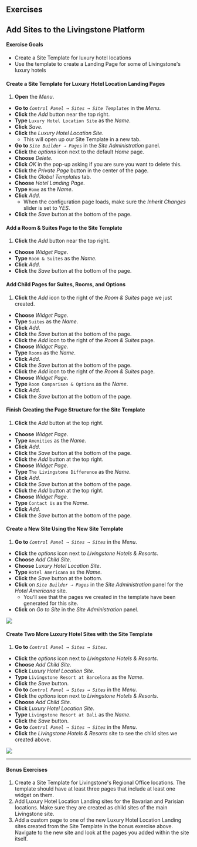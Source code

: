 <h2 class="exercise">Exercises</h2>

## Add Sites to the Livingstone Platform

<div class="ahead">
<h4>Exercise Goals</h4>
	<ul>
		<li>Create a Site Template for luxury hotel locations</li>
	    <li>Use the template to create a Landing Page for some of Livingstone's luxury hotels</li>
	</ul>
</div>

#### Create a Site Template for Luxury Hotel Location Landing Pages
1. **Open** the _Menu_.
* **Go to** _`Control Panel → Sites → Site Templates`_ in the _Menu_. 
* **Click** the _Add_ button near the top right.
* **Type** `Luxury Hotel Location Site` as the _Name_. 
* **Click** _Save_.  
* **Click** the _Luxury Hotel Location Site_.
	- This will open up our Site Template in a new tab.
* **Go to** _`Site Builder → Pages`_ in the _Site Administration_ panel.
* **Click** the _options_ icon next to the default _Home_ page.
* **Choose** _Delete_.
* **Click** _OK_ in the pop-up asking if you are sure you want to delete this.
* **Click** the _Private Page_ button in the center of the page.
* **Click** the _Global Templates_ tab.  
* **Choose** _Hotel Landing Page_.
* **Type** `Home` as the _Name_.
* **Click** _Add_.
	- When the configuration page loads, make sure the _Inherit Changes_ slider is set to _YES_.
* **Click** the _Save_ button at the bottom of the page.

#### Add a Room & Suites Page to the Site Template
1. **Click** the _Add_ button near the top right.
* **Choose** _Widget Page_.
* **Type** `Room & Suites` as the _Name_.
* **Click** _Add_.
* **Click** the _Save_ button at the bottom of the page.

#### Add Child Pages for Suites, Rooms, and Options
1. **Click** the _Add_ icon to the right of the _Room & Suites_ page we just created.
* **Choose** _Widget Page_.
* **Type** `Suites` as the _Name_.
* **Click** _Add_.
* **Click** the _Save_ button at the bottom of the page.
* **Click** the _Add_ icon to the right of the _Room & Suites_ page.
* **Choose** _Widget Page_.
* **Type** `Rooms` as the _Name_.
* **Click** _Add_.
* **Click** the _Save_ button at the bottom of the page.
* **Click** the _Add_ icon to the right of the _Room & Suites_ page.
* **Choose** _Widget Page_.
* **Type** `Room Comparison & Options` as the _Name_.
* **Click** _Add_.
* **Click** the _Save_ button at the bottom of the page.

#### Finish Creating the Page Structure for the Site Template
1. **Click** the _Add_ button at the top right.
* **Choose** _Widget Page_.
* **Type** `Amenities` as the _Name_.
* **Click** _Add_.
* **Click** the _Save_ button at the bottom of the page.
* **Click** the _Add_ button at the top right.
* **Choose** _Widget Page_.
* **Type** `The Livingstone Difference` as the _Name_.
* **Click** _Add_.
* **Click** the _Save_ button at the bottom of the page.
* **Click** the _Add_ button at the top right.
* **Choose** _Widget Page_.
* **Type** `Contact Us` as the _Name_.
* **Click** _Add_.
* **Click** the _Save_ button at the bottom of the page.

#### Create a New Site Using the New Site Template
1. **Go to** _`Control Panel → Sites → Sites`_ in the _Menu_.   
* **Click** the _options_ icon next to _Livingstone Hotels & Resorts_.
* **Choose** _Add Child Site_.  
* **Choose** _Luxury Hotel Location Site_.
* **Type** `Hotel Americana` as the _Name_.
* **Click** the _Save_ button at the bottom.
* **Click** on _`Site Builder → Pages`_ in the _Site Administration_ panel for the _Hotel Americana_ site.
	* You'll see that the pages we created in the template have been generated for this site.
* **Click** on _Go to Site_ in the _Site Administration_ panel.

<img src="../images/exercise-images/hotel-americana.png" style="max-height: 100%" />

#### Create Two More Luxury Hotel Sites with the Site Template
1. **Go to** _`Control Panel → Sites → Sites`_.  
* **Click** the _options_ icon next to _Livingstone Hotels & Resorts_.  
* **Choose** _Add Child Site_.
* **Click** _Luxury Hotel Location Site_.
* **Type** `Livingstone Resort at Barcelona` as the _Name_.  
* **Click** the _Save_ button.
* **Go to** _`Control Panel → Sites → Sites`_ in the _Menu_.  
* **Click** the _options_ icon next to _Livingstone Hotels & Resorts_.  
* **Choose** _Add Child Site_.
* **Click** _Luxury Hotel Location Site_.
* **Type** `Livingstone Resort at Bali` as the _Name_.  
* **Click** the _Save_ button.
* **Go to** _`Control Panel → Sites → Sites`_ in the _Menu_.
* **Click** the _Livingstone Hotels & Resorts_ site to see the child sites we created above. 

<img src="../images/exercise-images/three-hotel-location-sites.png" style="max-height: 100%;">

---

#### Bonus Exercises
1. Create a Site Template for Livingstone's Regional Office locations. The template should have at least three pages that include at least one widget on them.
2. Add Luxury Hotel Location Landing sites for the Bavarian and Parisian locations. Make sure they are created as child sites of the main Livingstone site.
3. Add a custom page to one of the new Luxury Hotel Location Landing sites created from the Site Template in the bonus exercise above. Navigate to the new site and look at the pages you added within the site itself.
